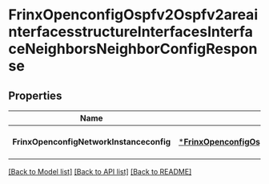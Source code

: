 # FrinxOpenconfigOspfv2Ospfv2areainterfacesstructureInterfacesInterfaceNeighborsNeighborConfigResponse

## Properties
Name | Type | Description | Notes
------------ | ------------- | ------------- | -------------
**FrinxOpenconfigNetworkInstanceconfig** | [***FrinxOpenconfigOspfv2Ospfv2areainterfacesstructureInterfacesInterfaceNeighborsNeighborConfig**](frinx.openconfig.ospfv2.ospfv2areainterfacesstructure.interfaces.interface.neighbors.neighbor.Config.md) |  | [optional] [default to null]

[[Back to Model list]](../README.md#documentation-for-models) [[Back to API list]](../README.md#documentation-for-api-endpoints) [[Back to README]](../README.md)


